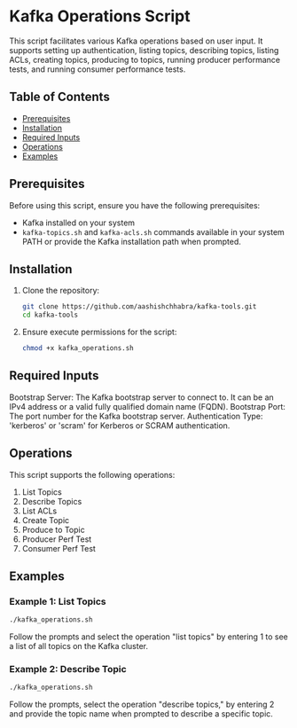 # Kafka Operations Script

This script facilitates various Kafka operations based on user input. It supports setting up authentication, listing topics, describing topics, listing ACLs, creating topics, producing to topics, running producer performance tests, and running consumer performance tests.

## Table of Contents

- [Prerequisites](#prerequisites)
- [Installation](#installation)
- [Required Inputs](#required-inputs)
- [Operations](#operations)
- [Examples](#examples)

## Prerequisites

Before using this script, ensure you have the following prerequisites:

- Kafka installed on your system
- `kafka-topics.sh` and `kafka-acls.sh` commands available in your system PATH or provide the Kafka installation path when prompted.

## Installation

1. Clone the repository:

   ```bash
   git clone https://github.com/aashishchhabra/kafka-tools.git
   cd kafka-tools
2. Ensure execute permissions for the script:

   ```bash
   chmod +x kafka_operations.sh
   ```

## Required Inputs
Bootstrap Server: The Kafka bootstrap server to connect to. It can be an IPv4 address or a valid fully qualified domain name (FQDN).
Bootstrap Port: The port number for the Kafka bootstrap server.
Authentication Type: 'kerberos' or 'scram' for Kerberos or SCRAM authentication.

## Operations
This script supports the following operations:

1. List Topics
2. Describe Topics
3. List ACLs
4. Create Topic
5. Produce to Topic
6. Producer Perf Test
7. Consumer Perf Test

## Examples
### Example 1: List Topics

   ```bash
   ./kafka_operations.sh
   ```
Follow the prompts and select the operation "list topics" by entering 1 to see a list of all topics on the Kafka cluster.

### Example 2: Describe Topic

   ```bash
   ./kafka_operations.sh
   ```
Follow the prompts, select the operation "describe topics," by entering 2 and provide the topic name when prompted to describe a specific topic.




